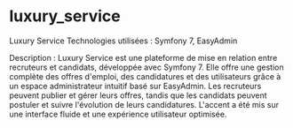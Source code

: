 ﻿# luxury_service
Luxury Service
Technologies utilisées : Symfony 7, EasyAdmin

Description :
Luxury Service est une plateforme de mise en relation entre recruteurs et candidats, développée avec Symfony 7. Elle offre une gestion complète des offres d'emploi, des candidatures et des utilisateurs grâce à un espace administrateur intuitif basé sur EasyAdmin. Les recruteurs peuvent publier et gérer leurs offres, tandis que les candidats peuvent postuler et suivre l'évolution de leurs candidatures. L'accent a été mis sur une interface fluide et une expérience utilisateur optimisée.
